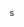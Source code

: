 
<!---
mrkabak/mrkabak is a ✨ special ✨ repository because its `README.md` (this file) appears on your GitHub profile.
You can click the Preview link to take a look at your changes.
--->s
